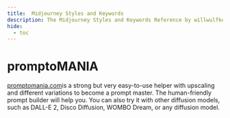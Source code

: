 ```yaml
---
title:  Midjourney Styles and Keywords
description: The Midjourney Styles and Keywords Reference by willwulfken
hide:
  - toc
---
```

# promptoMANIA

[promptomania.com](https://promptomania.com)is a strong but very easy-to-use helper with upscaling and different variations to become a prompt master. The human-friendly prompt builder will help you. You can also try it with other diffusion models, such as DALL-E 2, Disco Diffusion, WOMBO Dream, or any diffusion model.